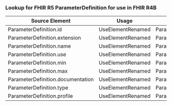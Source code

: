 ### Lookup for FHIR R5 ParameterDefinition for use in FHIR R4B

| Source Element | Usage | Target |
| -------------- | ----- | ------ |
| ParameterDefinition.id | UseElementRenamed | ParameterDefinition.id |
| ParameterDefinition.extension | UseElementRenamed | ParameterDefinition.extension |
| ParameterDefinition.name | UseElementRenamed | ParameterDefinition.name |
| ParameterDefinition.use | UseElementRenamed | ParameterDefinition.use |
| ParameterDefinition.min | UseElementRenamed | ParameterDefinition.min |
| ParameterDefinition.max | UseElementRenamed | ParameterDefinition.max |
| ParameterDefinition.documentation | UseElementRenamed | ParameterDefinition.documentation |
| ParameterDefinition.type | UseElementRenamed | ParameterDefinition.type |
| ParameterDefinition.profile | UseElementRenamed | ParameterDefinition.profile |
